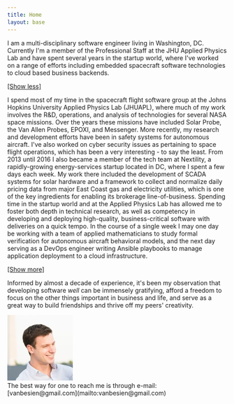 ```yaml
---
title: Home
layout: base
---
```


I am a multi-disciplinary software engineer living in Washington, DC. Currently I'm a member of the Professional Staff at the JHU Applied Physics Lab and have spent several years in the startup world, where I've worked on a range of efforts including embedded spacecraft software technologies to cloud based business backends.

<a id="read_less_link" href="#">[Show less]</a>

<span class="read_more_content">
I spend most of my time in the spacecraft flight software group at the Johns Hopkins University Applied Physics Lab (JHUAPL), where much of my work involves the R&amp;D, operations, and analysis of technologies for several NASA space missions. Over the years these missions have included Solar Probe, the Van Allen Probes, EPOXI, and Messenger. More recently, my research and development efforts have been in safety systems for autonomous aircraft. I've also worked on cyber security issues as pertaining to space flight operations, which has been a very interesting - to say the least.
</span>

<span class="read_more_content">
From 2013 until 2016 I also became a member of the tech team at Nextility, a rapidly-growing energy-services startup located in DC, where I spent a few days each week. My work there included the development of SCADA systems for solar hardware and a framework to collect and normalize daily pricing data from major East Coast gas and electricity utilities, which is one of the key ingredients for enabling its brokerage line-of-business.
</span>

<span class="read_more_content">
Spending time in the startup world and at the Applied Physics Lab has allowed me to foster both depth in technical research, as well as competency in developing and deploying high-quality, business-critical software with deliveries on a quick tempo. In the course of a single week I may one day be working with a team of applied mathematicians to study formal verification for autonomous aircraft behavioral models, and the next day serving as a DevOps engineer writing Ansible playbooks to manage application deployment to a cloud infrastructure.
</span>

<a id="read_more_link" href="#">[Show more]</a>

Informed by almost a decade of experience, it's been my observation that developing software *well* can be immensely gratifying, afford a freedom to focus on the other things important in business and life, and serve as a great way to build friendships and thrive off my peers' creativity.

<img id="my-photo" src="/resources/images/BB-10.jpg" />

<br />
The best way for one to reach me is through e-mail: [vanbesien@gmail.com](mailto:vanbesien@gmail.com)
